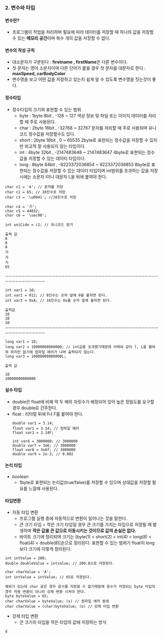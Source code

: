 ### 2. 변수와 타입
#### 변수란?
- 프로그램이 작업을 처리하며 필요에 따라 데이터를 저장할 때 하나의 값을 저장할 수 있는 **메모리 공간**이며 복수 개의 값을 저장할 수 없다.
#### 변수의 작성 규칙
- 대소문자가 구분된다 : **firstname , firstName**은 다른 변수이다.
- 첫 문자는 영어 소문자이며 다른 단어가 붙을 경우 첫 문자를 대문자로 한다 : **maxSpeed, carBodyColor**
- 변수명을 보고 어떤 값을 저장하고 있는지 쉽게 알 수 있도록 변수명을 짓는것이 좋다.
#### 정수타입
- 정수타입의 크기와 표현할 수 있는 범위
  - byte : 1byte 8bit , -128 ~ 127 색상 정보 및 파일 또는 이미지 데이터를 처리할 때 주로 사용된다.
  - char : 2byte 16bit , -32768 ~ 32767 문자를 처리할 때 주로 사용되며 유니코드 정수값을 저장할수도 있다.
  - short : 2byte 16bit , 0 ~ 65535 2byte로 표현되는 정수값을 저장할 수 있지만 비교적 잘 사용되지 않는 타입이다.
  - int : 4byte 32bit , -2147483648 ~ 2147483647 4byte로 표현되는 정수값을 저장할 수 있는 데이터 타입이다.
  - long : 8byte 64bit ,  -9223372036854 ~ 9223372036853 8byte로 표현되는 정수값을 저장할 수 있는 데이터 타입이며 int범위를 초과하는 값을 저장시에는 소문자 l이나 대문자 L을 뒤에 붙여야 한다.
```
char c1 = 'A'; // 문자를 저장
char c2 = 65; // 10진수로 저장
char c3 = '\u0041'; //16진수로 저장

char c4 = '가';
char c5 = 44032;
char c6 = '\uac00';

int uniCide = c1; // 유니코드 얻기

출력 값 
A
A
A
가
가
가
65

ㅡㅡㅡㅡㅡㅡㅡㅡㅡㅡㅡㅡㅡㅡㅡㅡㅡㅡㅡㅡㅡㅡㅡㅡㅡㅡㅡㅡㅡㅡㅡㅡㅡㅡㅡㅡㅡㅡㅡㅡㅡㅡㅡㅡㅡㅡㅡㅡㅡㅡㅡㅡㅡㅡㅡㅡㅡㅡ

int var1 = 10;
int var2 = 012; // 8진수는 숫자 앞에 0을 붙히면 된다.
int var3 = 0xA; // 16진수는 0x를 숫자 앞에 붙히면 된다.

출력값
10
10
10
ㅡㅡㅡㅡㅡㅡㅡㅡㅡㅡㅡㅡㅡㅡㅡㅡㅡㅡㅡㅡㅡㅡㅡㅡㅡㅡㅡㅡㅡㅡㅡㅡㅡㅡㅡㅡㅡㅡㅡㅡㅡㅡㅡㅡㅡㅡㅡㅡㅡㅡㅡㅡㅡㅡㅡㅡㅡㅡ

long var1 = 10;
long var2 = 10000000000000; // int값을 초과했기때문에 아래와 같이 l, L을 붙여햐 하지만 없기에 컴파일 에러가 나며 출력되지 않는다.
long var3 = 10000000000000L; 

출력 값 

10
10000000000000
```
#### 실수 타입
- double은 float에 비해 약 두 배의 자릿수가 배정되어 있어 높은 정밀도를 요구할 경우 double로 간주한다.
- float : 리터럴 뒤에 f나 F를 붙여야 한다.
  ```
  double var1 = 3.14;
  float var1 = 3.14; // 컴파일 에러
  float var1 = 3.14F;
  
  int var6 = 3000000; // 3000000
  double var7 = 3e6; // 3000000
  float var8 = 3e6f; // 3000000
  double var9 = 2e-3; // 0.002
  ```
#### 논리 타입
- boolean
  - 1byte로 표현되는 논리값(true/false)를 저장할 수 있으며 상태값을 저장할 필요를 느낄때 사용된다.
#### 타입변환
- 자동 타입 변환
  - 프로그램 실행 중에 자동적으로 변환이 일어나는 것을 말한다.
  - 큰 크기 타입 = 작은 크기 타입일 경우 큰 크기를 가지는 타입으로 저장될 때 발생하며 **작은 값을 큰 값으로 이동시키는 것이므로 값의 손실은 없다.**
  - 바이트 크기에 정리되며 크기는 [byte(1) < short(2) < int(4) < long(8) < float(4) < double(8)]순으로 정리된다. 표현할 수 있는 범위가 float이 long보다 크기에 이렇게 정리된다. 
```
int intValue = 200;
double doubleValue = intvalue; // 200.0으로 저장된다.

char charValue = 'A';
int intValue = intValue; // 65로 저장된다.

예외가 있는데 char 같은 경우 음수를 저장할 수 없기때문에 음수가 저장되는 byte 타입의 경우 자동 변환이 아니라 강제 변환 시켜야 한다.
byte byteValue = 65;
char charValue = byteValue; (x) // 컴파일 에러 발생
char charValue = (char)byteValue; (o) // 강제 타입 변환
```
- 강제 타입 변환
  - 큰 크기의 타입을 작은 타압의 값에 저장하는 방식
```
d
```
